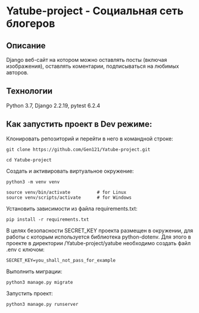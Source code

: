# Yatube-project - Социальная сеть блогеров

## Описание

Django веб-сайт на котором можно оставлять посты (включая изображения), оставлять коментарии, подписываться на любимых авторов.

## Технологии
Python 3.7, Django 2.2.19, pytest 6.2.4

## Как запустить проект в Dev режиме:

Клонировать репозиторий и перейти в него в командной строке:

```
git clone https://github.com/Gen121/Yatube-project.git
```

```
cd Yatube-project
```

Cоздать и активировать виртуальное окружение:

```
python3 -m venv venv
```

```
source venv/bin/activate          # for Linux
source venv/scripts/activate      # for Windows
```

Установить зависимости из файла requirements.txt:

```
pip install -r requirements.txt
```

В целях безопасности SECRET_KEY проекта размещен в окружении,
для работы с которым используется библиотека python-dotenv.
Для этого в проекте в директории /Yatube-project/yatube необходимо 
создать файл .env с ключом:

```
SECRET_KEY=you_shall_not_pass_for_example
```

Выполнить миграции:

```
python3 manage.py migrate
```

Запустить проект:

```
python3 manage.py runserver
```
